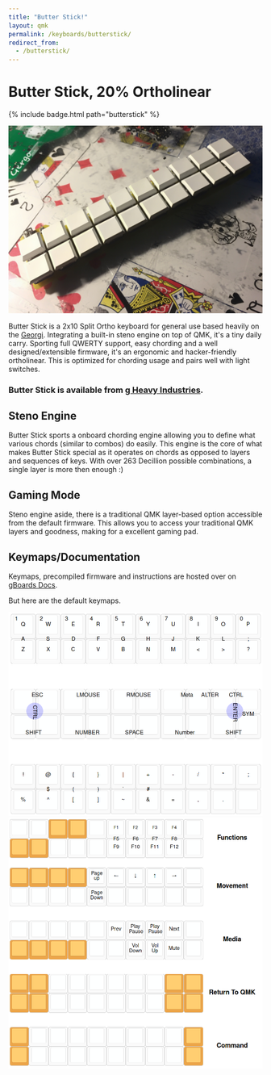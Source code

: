 ```yaml
---
title: "Butter Stick!"
layout: qmk
permalink: /keyboards/butterstick/
redirect_from: 
  - /butterstick/
---
```


# Butter Stick, 20% Ortholinear

{% include badge.html path="butterstick" %}

![Butter Stick](/keyboards/butterstick/flashy.jpg)

Butter Stick is a 2x10 Split Ortho keyboard for general use based heavily on the [Georgi](/georgi/). Integrating a built-in steno engine on top of QMK, it's a tiny daily carry. Sporting full QWERTY support, easy chording and a well designed/extensible firmware, it's an ergonomic and hacker-friendly ortholinear. This is optimized for chording usage and pairs well with light switches.

### Butter Stick is available from **[g Heavy Industries](http://gboards.ca)**.

## Steno Engine
Butter Stick sports a onboard chording engine allowing you to define what various chords (similar to combos) do easily. This engine is the core of what makes Butter Stick special as it operates on chords as opposed to layers and sequences of keys. With over 263 Decillion possible combinations, a single layer is more then enough :)

## Gaming Mode
Steno engine aside, there is a traditional QMK layer-based option accessible from the default firmware. This allows you to access your traditional QMK layers and goodness, making for a excellent gaming pad.

## Keymaps/Documentation
Keymaps, precompiled firmware and instructions are hosted over on [gBoards Docs](http://docs.gboards.ca/). 

But here are the default keymaps.

![Qwerty](/keyboards/butterstick/layout.png)
![Layers](/keyboards/butterstick/layers.png)
